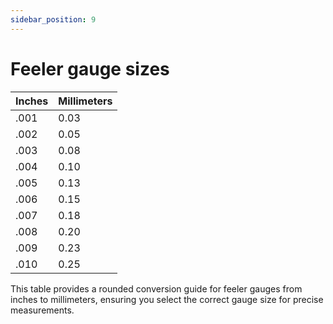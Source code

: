 ```yaml
---
sidebar_position: 9
---
```


# Feeler gauge sizes

| Inches  | Millimeters |
|---------|-------------|
| .001    | 0.03        |
| .002    | 0.05        |
| .003    | 0.08        |
| .004    | 0.10        |
| .005    | 0.13        |
| .006    | 0.15        |
| .007    | 0.18        |
| .008    | 0.20        |
| .009    | 0.23        |
| .010    | 0.25        |

This table provides a rounded conversion guide for feeler gauges from inches to millimeters, ensuring you select the correct gauge size for precise measurements.
